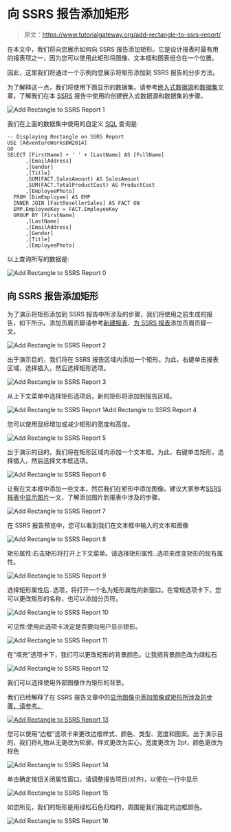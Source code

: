 # 向 SSRS 报告添加矩形

> 原文：<https://www.tutorialgateway.org/add-rectangle-to-ssrs-report/>

在本文中，我们将向您展示如何向 SSRS 报告添加矩形。它是设计报表时最有用的报表项之一，因为您可以使用此矩形将图像、文本框和图表组合在一个位置。

因此，这里我们将通过一个示例向您展示将矩形添加到 SSRS 报告的分步方法。

为了解释这一点，我们将使用下面显示的数据集。请参考[嵌入式数据源](https://www.tutorialgateway.org/embedded-data-source-in-ssrs/)和[数据集](https://www.tutorialgateway.org/embedded-dataset-in-ssrs/)文章，了解我们在本 [SSRS](https://www.tutorialgateway.org/ssrs/) 报告中使用的创建嵌入式数据源和数据集的步骤。

![Add Rectangle to SSRS Report 1](img/0a27ddd23535be01e99bf465ad457ca8.png)

我们在上面的数据集中使用的自定义 [SQL](https://www.tutorialgateway.org/sql/) 查询是:

```
-- Displaying Rectangle on SSRS Report
USE [AdventureWorksDW2014]
GO
SELECT [FirstName] + ' ' + [LastName] AS [FullName]
      ,[EmailAddress]
      ,[Gender]
      ,[Title]
      ,SUM(FACT.SalesAmount) AS SalesAmount
      ,SUM(FACT.TotalProductCost) AS ProductCost
      ,[EmployeePhoto]
  FROM [DimEmployee] AS EMP
  INNER JOIN [FactResellerSales] AS FACT ON
  EMP.EmployeeKey = FACT.EmployeeKey
  GROUP BY [FirstName]
      ,[LastName]
      ,[EmailAddress]
      ,[Gender]
      ,[Title]
      ,[EmployeePhoto]
```

以上查询所写的数据是:

![Add Rectangle to SSRS Report 0](img/fa9364156f915a2565f620e47fe5c516.png)

## 向 SSRS 报告添加矩形

为了演示将矩形添加到 SSRS 报告中所涉及的步骤，我们将使用之前生成的报告，如下所示。添加页眉页脚请参考[新建报表](https://www.tutorialgateway.org/create-a-new-report-in-ssrs/)、[为 SSRS 报表](https://www.tutorialgateway.org/add-headers-and-footers-to-ssrs-report/)添加页眉页脚一文。

![Add Rectangle to SSRS Report 2](img/00f4b0cda6872d906b915b96d229f2db.png)

出于演示目的，我们将在 SSRS 报告区域内添加一个矩形。为此，右键单击报表区域，选择插入，然后选择矩形选项。

![Add Rectangle to SSRS Report 3](img/965f2ceacce0a99a3ed71aa19c585a1c.png)

从上下文菜单中选择矩形选项后，新的矩形将添加到报告区域。

![Add Rectangle to SSRS Report 1Add Rectangle to SSRS Report 4](img/d7732a642e53f11e464dddf93513ad16.png)

您可以使用鼠标增加或减少矩形的宽度和高度。

![Add Rectangle to SSRS Report 5](img/8b55dcbe9da8bb25c6e88aa375a92ecc.png)

出于演示的目的，我们将在矩形区域内添加一个文本框。为此，右键单击矩形，选择插入，然后选择文本框选项。

![Add Rectangle to SSRS Report 6](img/36114e9700cd97f7426f498422a6e82c.png)

让我在文本框中添加一些文本，然后我们在矩形中添加图像。建议大家参考[SSRS 报表中显示图片](https://www.tutorialgateway.org/display-image-in-ssrs-report/)一文，了解添加图片到报表中涉及的步骤。

![Add Rectangle to SSRS Report 7](img/b693b077c2d24ec42b0bc505a0066544.png)

在 SSRS 报告预览中，您可以看到我们在文本框中输入的文本和图像

![Add Rectangle to SSRS Report 8](img/591ed5a6bf60dd26b44caab2b22e39e4.png)

矩形属性:右击矩形将打开上下文菜单。请选择矩形属性..选项来改变矩形的现有属性。

![Add Rectangle to SSRS Report 9](img/a447b4bce48020969aca6b417e6b74dd.png)

选择矩形属性后..选项，将打开一个名为矩形属性的新窗口。在常规选项卡下，您可以更改矩形的名称，也可以添加分页符。

![Add Rectangle to SSRS Report 10](img/40e35b9b98f066025a2a502df2ca6d0b.png)

可见性:使用此选项卡决定是否要向用户显示矩形。

![Add Rectangle to SSRS Report 11](img/83e85f9c005e0eb5cf7286ebe44cb39f.png)

在“填充”选项卡下，我们可以更改矩形的背景颜色。让我把背景颜色改为绿松石

![Add Rectangle to SSRS Report 12](img/280a894be66fa843f9913fa647981a42.png)

我们可以选择使用外部图像作为矩形的背景。

我们已经解释了在 SSRS 报告文章中的[显示图像中添加图像或矩形所涉及的步骤，请参考。](https://www.tutorialgateway.org/display-image-in-ssrs-report/)

[![Add Rectangle to SSRS Report 13](img/cb3d2bc4082dbe8a10e318483866820d.png)](https://www.tutorialgateway.org/display-image-in-ssrs-report/)

您可以使用“边框”选项卡来更改边框样式、颜色、类型、宽度和图案。出于演示目的，我们将礼物从无更改为轮廓，样式更改为实心，宽度更改为 2pt，颜色更改为棕色

![Add Rectangle to SSRS Report 14](img/7052257734b57f834a8ec09d4cba715e.png)

单击确定按钮关闭属性窗口。请调整报告项目(对齐)，以便在一行中显示

![Add Rectangle to SSRS Report 15](img/1a71b05031d5d33cdbdca1d2103b83b9.png)

如您所见，我们的矩形是用绿松石色归档的，周围是我们指定的边框颜色。

![Add Rectangle to SSRS Report 16](img/9390c65e496695ea4101b3a5733d0fda.png)